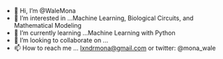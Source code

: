 - 👋 Hi, I’m @WaleMona 
- 👀 I’m interested in ...Machine Learning, Biological Circuits, and Mathematical Modeling 
- 🌱 I’m currently learning ...Machine Learning with Python 
- 💞️ I’m looking to collaborate on ...
- 📫 How to reach me ... lxndrmona@gmail.com or twitter: @mona_wale

<!---
WaleMona/WaleMona is a ✨ special ✨ repository because its `README.md` (this file) appears on your GitHub profile.
You can click the Preview link to take a look at your changes.
--->
